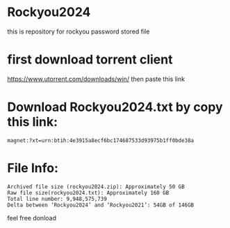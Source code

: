 # Rockyou2024
this is repository for rockyou password stored file
# first download torrent client
https://www.utorrent.com/downloads/win/
then paste this link
# Download Rockyou2024.txt by copy this link:

    magnet:?xt=urn:btih:4e3915a8ecf6bc174687533d93975b1ff0bde38a
# File Info:
    Archived file size (rockyou2024.zip): Approximately 50 GB
    Raw file size(rockyou2024.txt): Approximately 160 GB
    Total line number: 9,948,575,739
    Delta between ‘Rockyou2024’ and ‘Rockyou2021’: 54GB of 146GB
feel free donload
